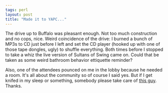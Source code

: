 ```yaml
---
tags: perl
layout: post
title: "Made it to YAPC..."
---
```




The drive up to Buffalo was pleasant enough. Not too much construction and no cops, nice. Weird coincidence of the drive: I burned a bunch of MP3s to CD just before I left and set the CD player (hooked up with one of those tape dongles, ugly) to shuffle everything. Both times before I stopped to take a whiz the live version of Sultans of Swing came on. Could that be taken as some weird bathroom behavior ettiquette reminder?

<p>Also, one of the attendees pounced on me in the lobby because he needed a room. It's all about the community so of course I said yes. But if I get knifed in my sleep or something, somebody please take care of <a href="http://luqui.org/blog/">this guy</a>. Thanks.</p>


